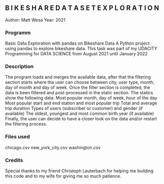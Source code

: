 ## B I K E S H A R E   D A T A S E T   E X P L O R A T I O N

Author: Matt Wesa 
Year: 2021

### Programm
Basic Data Exploration with pandas on Bikeshare Data
A Python project using pandas to explore bikeshare data.
This task was part of my UDACITY Programming for DATA SCIENCE from August 2021 until January 2022

### Description
The program loads and merges the available data, after that the filtering section starts where the user can choose between city, user type, month, day of month and day of week.
Once the filter section is completed, the data is been filtered and post-processed in the static section. 
The statics show the following data:
Most popular month, day of week, hour of the day
Most popular start and end station and most popular trip
Total and average trip duration
Types of users (subscriber or customer) and gender (if available)
The oldest, youngest and most common birth year (if available)
Finally, the user can decide to have a closer look on the data and/or restart the filtering process.

### Files used
chicago.csv
new_york_city.csv
washington.csv

### Credits
Special thanks to my friend Christoph Lauterbach for helping me building this code and to my wife for giving me so much patience.
